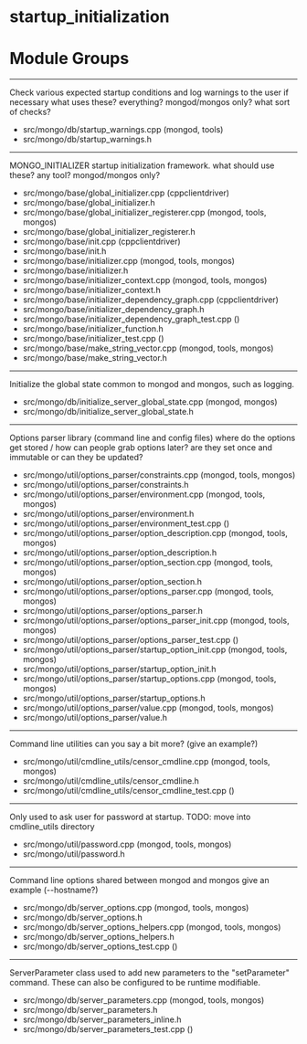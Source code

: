 # startup\_initialization

# Module Groups

-------------

Check various expected startup conditions and log warnings to the user if necessary   what uses these? everything? mongod/mongos only? what sort of checks?

- src/mongo/db/startup\_warnings.cpp   (mongod, tools)
- src/mongo/db/startup\_warnings.h

-------------

MONGO\_INITIALIZER startup initialization framework.   what should use these? any tool? mongod/mongos only?

- src/mongo/base/global\_initializer.cpp   (cppclientdriver)
- src/mongo/base/global\_initializer.h
- src/mongo/base/global\_initializer\_registerer.cpp   (mongod, tools, mongos)
- src/mongo/base/global\_initializer\_registerer.h
- src/mongo/base/init.cpp   (cppclientdriver)
- src/mongo/base/init.h
- src/mongo/base/initializer.cpp   (mongod, tools, mongos)
- src/mongo/base/initializer.h
- src/mongo/base/initializer\_context.cpp   (mongod, tools, mongos)
- src/mongo/base/initializer\_context.h
- src/mongo/base/initializer\_dependency\_graph.cpp   (cppclientdriver)
- src/mongo/base/initializer\_dependency\_graph.h
- src/mongo/base/initializer\_dependency\_graph\_test.cpp   ()
- src/mongo/base/initializer\_function.h
- src/mongo/base/initializer\_test.cpp   ()
- src/mongo/base/make\_string\_vector.cpp   (mongod, tools, mongos)
- src/mongo/base/make\_string\_vector.h

-------------

Initialize the global state common to mongod and mongos, such as logging.

- src/mongo/db/initialize\_server\_global\_state.cpp   (mongod, mongos)
- src/mongo/db/initialize\_server\_global\_state.h

-------------

Options parser library (command line and config files)   where do the options get stored / how can people grab options later?   are they set once and immutable or can they be updated?

- src/mongo/util/options\_parser/constraints.cpp   (mongod, tools, mongos)
- src/mongo/util/options\_parser/constraints.h
- src/mongo/util/options\_parser/environment.cpp   (mongod, tools, mongos)
- src/mongo/util/options\_parser/environment.h
- src/mongo/util/options\_parser/environment\_test.cpp   ()
- src/mongo/util/options\_parser/option\_description.cpp   (mongod, tools, mongos)
- src/mongo/util/options\_parser/option\_description.h
- src/mongo/util/options\_parser/option\_section.cpp   (mongod, tools, mongos)
- src/mongo/util/options\_parser/option\_section.h
- src/mongo/util/options\_parser/options\_parser.cpp   (mongod, tools, mongos)
- src/mongo/util/options\_parser/options\_parser.h
- src/mongo/util/options\_parser/options\_parser\_init.cpp   (mongod, tools, mongos)
- src/mongo/util/options\_parser/options\_parser\_test.cpp   ()
- src/mongo/util/options\_parser/startup\_option\_init.cpp   (mongod, tools, mongos)
- src/mongo/util/options\_parser/startup\_option\_init.h
- src/mongo/util/options\_parser/startup\_options.cpp   (mongod, tools, mongos)
- src/mongo/util/options\_parser/startup\_options.h
- src/mongo/util/options\_parser/value.cpp   (mongod, tools, mongos)
- src/mongo/util/options\_parser/value.h

-------------

Command line utilities   can you say a bit more? (give an example?)

- src/mongo/util/cmdline\_utils/censor\_cmdline.cpp   (mongod, tools, mongos)
- src/mongo/util/cmdline\_utils/censor\_cmdline.h
- src/mongo/util/cmdline\_utils/censor\_cmdline\_test.cpp   ()

-------------

Only used to ask user for password at startup. TODO: move into cmdline\_utils directory

- src/mongo/util/password.cpp   (mongod, tools, mongos)
- src/mongo/util/password.h

-------------

Command line options shared between mongod and mongos   give an example (--hostname?)

- src/mongo/db/server\_options.cpp   (mongod, tools, mongos)
- src/mongo/db/server\_options.h
- src/mongo/db/server\_options\_helpers.cpp   (mongod, tools, mongos)
- src/mongo/db/server\_options\_helpers.h
- src/mongo/db/server\_options\_test.cpp   ()

-------------

ServerParameter class used to add new parameters to the "setParameter" command. These can also be  configured to be runtime modifiable.

- src/mongo/db/server\_parameters.cpp   (mongod, tools, mongos)
- src/mongo/db/server\_parameters.h
- src/mongo/db/server\_parameters\_inline.h
- src/mongo/db/server\_parameters\_test.cpp   ()
